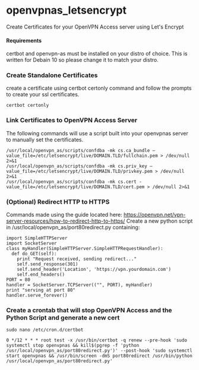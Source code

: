 # openvpnas_letsencrypt
Create Certificates for your OpenVPN Access server using Let's Encrypt

#### Requirements
certbot and openvpn-as must be installed on your distro of choice. This is written for Debain 10 so please change it to match your distro.

### Create Standalone Certificates
create a certificate using certbot certonly command and follow the prompts to create your ssl certificates.
```
certbot certonly
```
### Link Certificates to OpenVPN Access Server
The following commands will use a script built into your openvpnas server to manually set the certificates.
```
/usr/local/openvpn_as/scripts/confdba -mk cs.ca_bundle –value_file=/etc/letsencrypt/live/DOMAIN.TLD/fullchain.pem > /dev/null 2>&1
/usr/local/openvpn_as/scripts/confdba -mk cs.priv_key –value_file=/etc/letsencrypt/live/DOMAIN.TLD/privkey.pem > /dev/null 2>&1
/usr/local/openvpn_as/scripts/confdba -mk cs.cert -value_file=/etc/letsencrypt/live/DOMAIN.TLD/cert.pem > /dev/null 2>&1
```
### (Optional) Redirect HTTP to HTTPS
Commands made using the guide located here: https://openvpn.net/vpn-server-resources/how-to-redirect-http-to-https/
Create a new python script in /usr/local/openvpn_as/port80redirect.py containing:
```
import SimpleHTTPServer
import SocketServer
class myHandler(SimpleHTTPServer.SimpleHTTPRequestHandler):
  def do_GET(self):
    print "Request received, sending redirect..."
    self.send_response(301)
    self.send_header('Location', 'https://vpn.yourdomain.com')
    self.end_headers()
PORT = 80
handler = SocketServer.TCPServer(("", PORT), myHandler)
print "serving at port 80"
handler.serve_forever()
```
### Create a crontab that will stop OpenVPN Access and the Python Script and generate a new cert
```
sudo nano /etc/cron.d/certbot
```
```
0 */12 * * * root test -x /usr/bin/certbot -q renew --pre-hook 'sudo systemctl stop openvpnas && kill$(pgrep -f 'python /usr/local/openvpn_as/port80redirect.py')' --post-hook 'sudo systemctl start openvpnas && /usr/bin/screen -dmS port80redirect /usr/bin/python /usr/local/openvpn_as/port80redirect.py'
```

